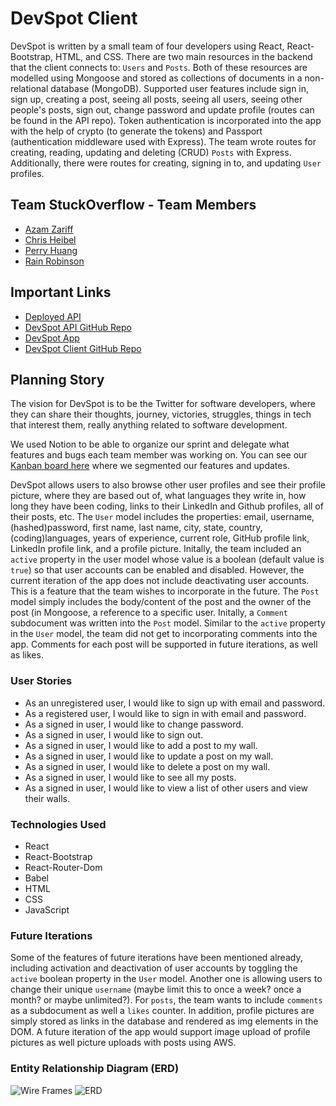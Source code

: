 # DevSpot Client

DevSpot is written by a small team of four developers using React, React-Bootstrap, HTML, and CSS. There are two main resources in the backend that the client connects to: `Users` and `Posts`. Both of these resources are modelled using Mongoose and stored as collections of documents in a non-relational database (MongoDB). Supported user features include sign in, sign up, creating a post, seeing all posts, seeing all users, seeing other people's posts, sign out, change password and update profile (routes can be found in the API repo). Token authentication is incorporated into the app with the help of crypto (to generate the tokens) and Passport (authentication middleware used with Express). The team wrote routes for creating, reading, updating and deleting (CRUD) `Posts` with Express. Additionally, there were routes for creating, signing in to, and updating `User` profiles.

## Team StuckOverflow - Team Members

- [Azam Zariff](https://github.com/zar686)
- [Chris Heibel](https://github.com/lss555)
- [Perry Huang](https://github.com/perryfhuang)
- [Rain Robinson](https://github.com/rainswerld)

## Important Links

- [Deployed API](https://devspot-api.herokuapp.com/)
- [DevSpot API GitHub Repo](https://github.com/Team-StuckOverflow/devspot-api)
- [DevSpot App](https://team-stuckoverflow.github.io/devspot-client/)
- [DevSpot Client GitHub Repo](https://github.com/Team-StuckOverflow/project-3-client)

## Planning Story

The vision for DevSpot is to be the Twitter for software developers, where they can share their thoughts, journey, victories, struggles, things in tech that interest them, really anything related to software development.

We used Notion to be able to organize our sprint and delegate what features and bugs each team member was working on. You can see our [Kanban board here](https://www.notion.so/rainswerldbujo/StuckOverflow-Project-ddd424cd49e04171af84bebe2dcfc775) where we segmented our features and updates.

DevSpot allows users to also browse other user profiles and see their profile picture, where they are based out of, what languages they write in, how long they have been coding, links to their LinkedIn and Github profiles, all of their posts, etc. The `User` model includes the properties: email, username, (hashed)password, first name, last name, city, state, country, (coding)languages, years of experience, current role, GitHub profile link, LinkedIn profile link, and a profile picture. Initally, the team included an `active` property in the user model whose value is a boolean (default value is `true`) so that user accounts can be enabled and disabled. However, the current iteration of the app does not include deactivating user accounts. This is a feature that the team wishes to incorporate in the future. The `Post` model simply includes the body/content of the post and the owner of the post (in Mongoose, a reference to a specific user. Initally, a `Comment` subdocument was written into the `Post` model. Similar to the `active` property in the `User` model, the team did not get to incorporating comments into the app. Comments for each post will be supported in future iterations, as well as likes.

### User Stories

- As an unregistered user, I would like to sign up with email and password.
- As a registered user, I would like to sign in with email and password.
- As a signed in user, I would like to change password.
- As a signed in user, I would like to sign out.
- As a signed in user, I would like to add a post to my wall.
- As a signed in user, I would like to update a post on my wall.
- As a signed in user, I would like to delete a post on my wall.
- As a signed in user, I would like to see all my posts.
- As a signed in user, I would like to view a list of other users and view their walls.

### Technologies Used

- React
- React-Bootstrap
- React-Router-Dom
- Babel
- HTML
- CSS
- JavaScript

### Future Iterations

Some of the features of future iterations have been mentioned already, including activation and deactivation of user accounts by toggling the `active` boolean property in the `User` model. Another one is allowing users to change their unique `username` (maybe limit this to once a week? once a month? or maybe unlimited?). For `posts`, the team wants to include `comments` as a subdocument as well a `likes` counter. In addition, profile pictures are simply stored as links in the database and rendered as img elements in the DOM. A future iteration of the app would support image upload of profile pictures as well picture uploads with posts using AWS.

### Entity Relationship Diagram (ERD)
![Wire Frames](https://imgur.com/a/RZdx9Pw)
![ERD](https://i.imgur.com/0gt1boj.jpg)
